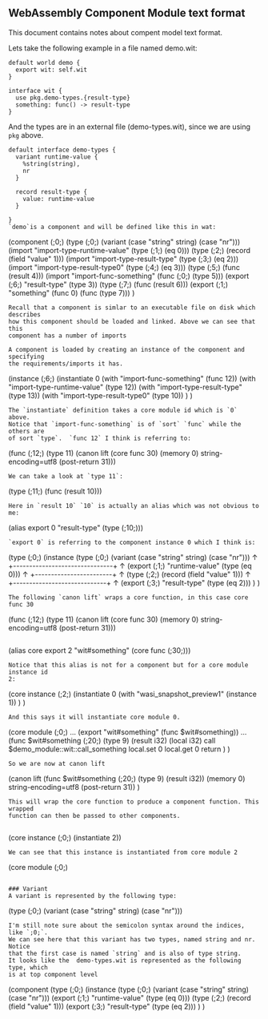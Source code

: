 ## WebAssembly Component Module text format
This document contains notes about compent model text format.

Lets take the following example in a file named demo.wit:
```wat
default world demo {
  export wit: self.wit
}

interface wit {
  use pkg.demo-types.{result-type}
  something: func() -> result-type
}
```
And the types are in an external file (demo-types.wit), since we are using `pkg`
above.
```wat
default interface demo-types {
  variant runtime-value {                                                          
    %string(string),                                                               
    nr
  }

  record result-type {
    value: runtime-value
  }

}
`demo`is a component and will be defined like this in wat:
```
  (component (;0;)
    (type (;0;) (variant (case "string" string) (case "nr")))
    (import "import-type-runtime-value" (type (;1;) (eq 0)))
    (type (;2;) (record (field "value" 1)))
    (import "import-type-result-type" (type (;3;) (eq 2)))
    (import "import-type-result-type0" (type (;4;) (eq 3)))
    (type (;5;) (func (result 4)))
    (import "import-func-something" (func (;0;) (type 5)))
    (export (;6;) "result-type" (type 3))
    (type (;7;) (func (result 6)))
    (export (;1;) "something" (func 0) (func (type 7)))
  )
```
Recall that a component is simlar to an executable file on disk which describes
how this component should be loaded and linked. Above we can see that this
component has a number of imports 

A component is loaded by creating an instance of the component and specifying
the requirements/imports it has.
```
  (instance (;6;) (instantiate 0
      (with "import-func-something" (func 12))
      (with "import-type-runtime-value" (type 12))
      (with "import-type-result-type" (type 13))
      (with "import-type-result-type0" (type 10))
    )
  )
```
The `instantiate` definition takes a core module id which is `0` above.
Notice that `import-func-something` is of `sort` `func` while the others are
of sort `type`.  `func 12` I think is referring to:
```
  (func (;12;) (type 11) (canon lift (core func 30) (memory 0) string-encoding=utf8 (post-return 31)))
```
We can take a look at `type 11`:
```
  (type (;11;) (func (result 10)))
```
Here in `result 10` `10` is actually an alias which was not obvious to me:
```
  (alias export 0 "result-type" (type (;10;)))
```
`export 0` is referring to the component instance 0 which I think is:
```
  (type (;0;)
    (instance
      (type (;0;) (variant (case "string" string) (case "nr")))
              ↑
              +-------------------------------+
                                              ↑
      (export (;1;) "runtime-value" (type (eq 0)))
                ↑
                +------------------------+
                                         ↑
      (type (;2;) (record (field "value" 1)))
              ↑
              +-----------------------------+
                                            ↑
      (export (;3;) "result-type" (type (eq 2)))
    )
  )
```
The following `canon lift` wraps a core function, in this case core func 30
```
  (func (;12;) (type 11) (canon lift (core func 30) (memory 0) string-encoding=utf8 (post-return 31)))
```
```
  (alias core export 2 "wit#something" (core func (;30;)))
```
Notice that this alias is not for a component but for a core module instance id
2:
```
  (core instance (;2;) (instantiate 0
      (with "wasi_snapshot_preview1" (instance 1))
    )
  )
```
And this says it will instantiate core module 0.
```
  (core module (;0;)
     ...
    (export "wit#something" (func $wit#something))
    ...
    (func $wit#something (;20;) (type 9) (result i32)
      (local i32)
      call $demo_module::wit::call_something
      local.set 0
      local.get 0
      return
    )
  )
```
So we are now at canon lift 
```
  (canon lift (func $wit#something (;20;) (type 9) (result i32))
    (memory 0) string-encoding=utf8 (post-return 31))
  )
```
This will wrap the core function to produce a component function. This wrapped
function can then be passed to other components.


```
  (core instance (;0;) (instantiate 2))
```
We can see that this instance is instantiated from core module 2
```
  (core module (;0;)
```

### Variant
A variant is represented by the following type:
```
(type (;0;) (variant (case "string" string) (case "nr")))
```
I'm still note sure about the semicolon syntax around the indices, like `;0;`.
We can see here that this variant has two types, named string and nr. Notice
that the first case is named `string` and is also of type string.
It looks like the  demo-types.wit is represented as the following type, which
is at top component level
```
(component
  (type (;0;)
    (instance
      (type (;0;) (variant (case "string" string) (case "nr")))
      (export (;1;) "runtime-value" (type (eq 0)))
      (type (;2;) (record (field "value" 1)))
      (export (;3;) "result-type" (type (eq 2)))
    )
  )
```
